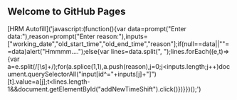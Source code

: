 ## Welcome to GitHub Pages
[HRM Autofill]('javascript:(function(){var data=prompt("Enter data:"),reason=prompt("Enter reason:"),inputs=["working_date","old_start_time","old_end_time","reason"];if(null==data||""==data)alert("Hmmmm....");else{var lines=data.split(", ");lines.forEach((e,t)=>{var a=e.split(/[\s]+/);for(a.splice(1,1),a.push(reason),j=0;j<inputs.length;j++)document.querySelectorAll("input[id^="+inputs[j]+"]")[t].value=a[j];t<lines.length-1&&document.getElementById("addNewTimeShift").click()})}})();')
